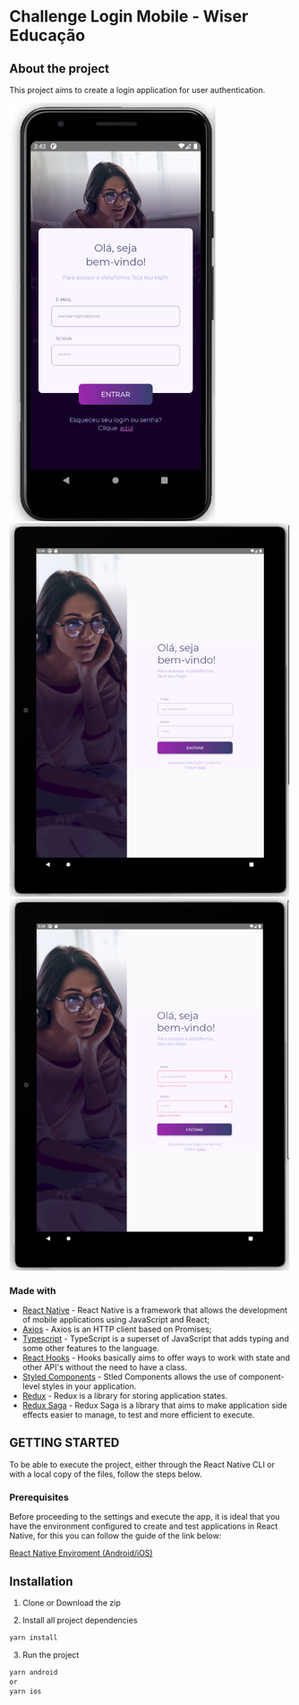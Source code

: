 # Challenge Login Mobile - Wiser Educação

## About the project

This project aims to create a login application for user authentication.

<img src="https://github.com/gabvrodrigues/challenge-login/blob/main/screenshots/phone.png">
<img src="https://github.com/gabvrodrigues/challenge-login/blob/main/screenshots/tablet.png" width="500">
<img src="https://github.com/gabvrodrigues/challenge-login/blob/main/screenshots/tablet-errors.png" width="500">

### Made with

- [React Native](http://facebook.github.io/react-native/) - React Native is a framework that allows the development of mobile applications using JavaScript and React;
- [Axios](https://github.com/axios/axios) - Axios is an HTTP client based on Promises;
- [Typescript](https://www.typescriptlang.org/) - TypeScript is a superset of JavaScript that adds typing and some other features to the language.
- [React Hooks](https://reactjs.org/docs/hooks-intro.html) - Hooks basically aims to offer ways to work with state and other API's without the need to have a class.
- [Styled Components](https://styled-components.com/) - Stled Components allows the use of component-level styles in your application.
- [Redux](https://redux.js.org/) - Redux is a library for storing application states.
- [Redux Saga](https://redux-saga.js.org/) - Redux Saga is a library that aims to make application side effects easier to manage, to test and more efficient to execute.
<!-- GETTING STARTED -->

## GETTING STARTED

To be able to execute the project, either through the React Native CLI or with a local copy of the files, follow the steps below.

### Prerequisites

Before proceeding to the settings and execute the app, it is ideal that you have the environment configured to create and test applications in React Native, for this you can follow the guide of the link below:

[React Native Enviroment (Android/iOS)](http://react-native.rocketseat.dev/)

## Installation

1. Clone or Download the zip

2. Install all project dependencies
```sh 
yarn install 
```
3. Run the project
```sh 
yarn android 
or 
yarn ios


